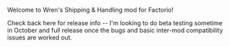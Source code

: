 Welcome to Wren's Shipping & Handling mod for Factorio! 

Check back here for release info -- I'm looking to do beta testing sometime in October and full release once the bugs and basic inter-mod compatibility issues are worked out.
